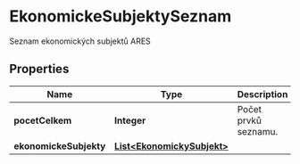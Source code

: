

# EkonomickeSubjektySeznam

Seznam ekonomických subjektů ARES

## Properties

| Name | Type | Description | Notes |
|------------ | ------------- | ------------- | -------------|
|**pocetCelkem** | **Integer** | Počet prvků seznamu. |  [optional] |
|**ekonomickeSubjekty** | [**List&lt;EkonomickySubjekt&gt;**](EkonomickySubjekt.md) |  |  [optional] |



